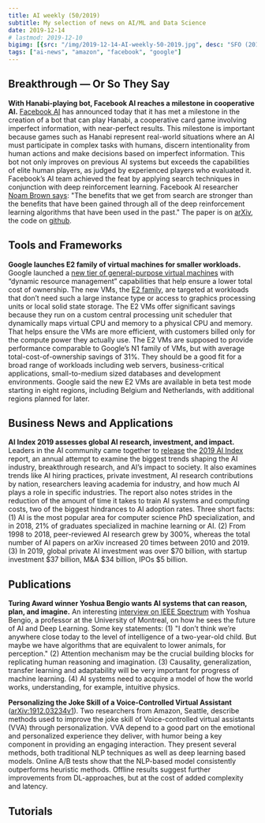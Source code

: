 ```yaml
---
title: AI weekly (50/2019)
subtitle: My selection of news on AI/ML and Data Science
date: 2019-12-14
# lastmod: 2019-12-10
bigimg: [{src: "/img/2019-12-14-AI-weekly-50-2019.jpg", desc: "SFO (2017)"}]
tags: ["ai-news", "amazon", "facebook", "google"]
---
```


 
<!--more-->

## Breakthrough &mdash; Or So They Say

**With Hanabi-playing bot, Facebook AI reaches a milestone in cooperative AI.** [Facebook AI](https://ai.facebook.com/blog/building-ai-that-can-master-complex-cooperative-games-with-hidden-information/) has announced today that it has met a milestone in the creation of a bot that can play Hanabi, a cooperative card game involving imperfect information, with near-perfect results. This milestone is important because games such as Hanabi represent real-world situations where an AI must participate in complex tasks with humans, discern intentionality from human actions and make decisions based on imperfect information. This bot not only improves on previous AI systems but exceeds the capabilities of elite human players, as judged by experienced players who evaluated it. Facebook’s AI team achieved the feat by applying search techniques in conjunction with deep reinforcement learning. Facebook AI researcher [Noam Brown says](https://venturebeat.com/2019/12/06/facebooks-hanabi-playing-ai-achieves-state-of-the-art-results/): "The benefits that we get from search are stronger than the benefits that have been gained through all of the deep reinforcement learning algorithms that have been used in the past." The paper is on [arXiv](https://arxiv.org/abs/1912.02318), the code on [github](https://github.com/facebookresearch/Hanabi_SPARTA).


## Tools and Frameworks

**Google launches E2 family of virtual machines for smaller workloads.** Google launched a [new tier of general-purpose virtual machines](https://siliconangle.com/2019/12/11/google-launches-e2-family-virtual-machines-smaller-workloads/) with “dynamic resource management” capabilities that help ensure a lower total cost of ownership. The new VMs, the [E2 family](https://cloud.google.com/compute/vm-instance-pricing#e2_predefined), are targeted at workloads that don’t need such a large instance type or access to graphics processing units or local solid state storage. The E2 VMs offer significant savings because they run on a custom central processing unit scheduler that dynamically maps virtual CPU and memory to a physical CPU and memory. That helps ensure the VMs are more efficient, with customers billed only for the compute power they actually use. The E2 VMs are supposed to provide performance comparable to Google’s N1 family of VMs, but with average total-cost-of-ownership savings of 31%. They should be a good fit for a broad range of workloads including web servers, business-critical applications, small-to-medium sized databases and development environments. Google said the new E2 VMs are available in beta test mode starting in eight regions, including Belgium and Netherlands, with additional regions planned for later.


 


## Business News and Applications

**AI Index 2019 assesses global AI research, investment, and impact.** Leaders in the AI community came together to [release](https://venturebeat.com/2019/12/11/ai-index-2019-assesses-global-ai-research-investment-and-impact/) the [2019 AI Index](https://hai.stanford.edu/ai-index/2019) report, an annual attempt to examine the biggest trends shaping the AI industry, breakthrough research, and AI’s impact to society. It also examines trends like AI hiring practices, private investment, AI research contributions by nation, researchers leaving academia for industry, and how much AI plays a role in specific industries. The report also notes strides in the reduction of the amount of time it takes to train AI systems and computing costs, two of the biggest hindrances to AI adoption rates. Three short facts: (1) AI is the most popular area for computer science PhD specialization, and in 2018, 21% of graduates specialized in machine learning or AI. (2) From 1998 to 2018, peer-reviewed AI research grew by 300%, whereas the total number of AI papers on arXiv increased 20 times between 2010 and 2019. (3) In 2019, global private AI investment was over $70 billion, with startup investment $37 billion, M&A $34 billion, IPOs $5 billion. 


## Publications

**Turing Award winner Yoshua Bengio wants AI systems that can reason, plan, and imagine.** An interesting [interview on IEEE Spectrum](https://spectrum.ieee.org/tech-talk/robotics/artificial-intelligence/yoshua-bengio-revered-architect-of-ai-has-some-ideas-about-what-to-build-next) with Yoshua Bengio, a professor at the University of Montreal, on how he sees the future of AI and Deep Learning. Some key statements: (1) "I don’t think we’re anywhere close today to the level of intelligence of a two-year-old child. But maybe we have algorithms that are equivalent to lower animals, for perception." (2) Attention mechanism may be the crucial building blocks for replicating human reasoning and imagination. (3) Causality, generalization, transfer learning and adaptability will be very important for progress of machine learning. (4) AI systems need to acquire a model of how the world works, understanding, for example, intuitive physics.


**Personalizing the Joke Skill of a Voice-Controlled Virtual Assistant** ([arXiv:1912.03234v1](https://arxiv.org/abs/1912.03234)). Two researchers from Amazon, Seattle, describe methods used to improve the joke skill of Voice-controlled virtual assistants (VVA) through personalization. VVA depend to a good part on the emotional and personalized experience they deliver, with humor being a key component in providing an engaging interaction. They present several methods, both traditional NLP techniques as well as deep learning based models. Online A/B tests show that the NLP-based model consistently outperforms heuristic methods. Offline results suggest further improvements from DL-approaches, but at the cost of added complexity and latency. 



## Tutorials

